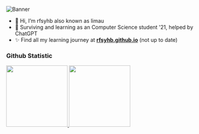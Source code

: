 ![Banner](https://media.discordapp.net/attachments/947135809411248249/1242156274242682950/Beige_LinkedIn.png?ex=664ccfad&is=664b7e2d&hm=d7a0b1907378631d449d7b495b30f2eb6a6e1168ed18e70735a6dce5fd8bdad8&=&format=webp&quality=lossless&width=1440&height=360)

- 👋 Hi, I’m rfsyhb also known as limau
- 🌱 Surviving and learning as an Computer Science student '21, helped by ChatGPT
- ✨ Find all my learning journey at [**rfsyhb.github.io**](https://rfsyhb.github.io/) (not up to date)

<!---
rfsyhb/rfsyhb is a ✨ special ✨ repository because its `README.md` (this file) appears on your GitHub profile.
You can click the Preview link to take a look at your changes.
--->
### Github Statistic
<p align="left">
<a href="https://github.com/rfsyhb">
  <img height="164em" src="https://github-readme-stats-eight-theta.vercel.app/api?username=rfsyhb&show_icons=true&theme=algolia&include_all_commits=true&count_private=true"/>
  <img height="164em" src="https://github-readme-stats-eight-theta.vercel.app/api/top-langs/?username=rfsyhb&layout=compact&langs_count=8&theme=algolia"/>
</a>
</p>
